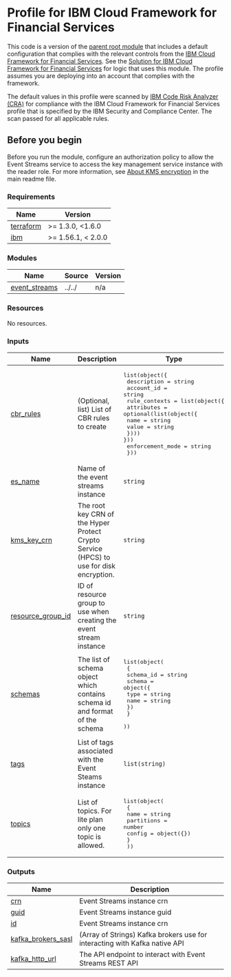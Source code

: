 # Profile for IBM Cloud Framework for Financial Services

This code is a version of the [parent root module](../../) that includes a default configuration that complies with the relevant controls from the [IBM Cloud Framework for Financial Services](https://cloud.ibm.com/docs/framework-financial-services?topic=framework-financial-services-about). See the [Solution for IBM Cloud Framework for Financial Services](/solutions/fscloud/) for logic that uses this module. The profile assumes you are deploying into an account that complies with the framework.

The default values in this profile were scanned by [IBM Code Risk Analyzer (CRA)](https://cloud.ibm.com/docs/code-risk-analyzer-cli-plugin?topic=code-risk-analyzer-cli-plugin-cra-cli-plugin#terraform-command) for compliance with the IBM Cloud Framework for Financial Services profile that is specified by the IBM Security and Compliance Center. The scan passed for all applicable rules.

## Before you begin

Before you run the module, configure an authorization policy to allow the Event Streams service to access the key management service instance with the reader role. For more information, see [About KMS encryption](../../README.md#about-kms-encryption) in the main readme file.

<!-- BEGINNING OF PRE-COMMIT-TERRAFORM DOCS HOOK -->
### Requirements

| Name | Version |
|------|---------|
| <a name="requirement_terraform"></a> [terraform](#requirement\_terraform) | >= 1.3.0, <1.6.0 |
| <a name="requirement_ibm"></a> [ibm](#requirement\_ibm) | >= 1.56.1, < 2.0.0 |

### Modules

| Name | Source | Version |
|------|--------|---------|
| <a name="module_event_streams"></a> [event\_streams](#module\_event\_streams) | ../../ | n/a |

### Resources

No resources.

### Inputs

| Name | Description | Type | Default | Required |
|------|-------------|------|---------|:--------:|
| <a name="input_cbr_rules"></a> [cbr\_rules](#input\_cbr\_rules) | (Optional, list) List of CBR rules to create | <pre>list(object({<br>    description = string<br>    account_id  = string<br>    rule_contexts = list(object({<br>      attributes = optional(list(object({<br>        name  = string<br>        value = string<br>    }))) }))<br>    enforcement_mode = string<br>  }))</pre> | `[]` | no |
| <a name="input_es_name"></a> [es\_name](#input\_es\_name) | Name of the event streams instance | `string` | n/a | yes |
| <a name="input_kms_key_crn"></a> [kms\_key\_crn](#input\_kms\_key\_crn) | The root key CRN of the Hyper Protect Crypto Service (HPCS) to use for disk encryption. | `string` | n/a | yes |
| <a name="input_resource_group_id"></a> [resource\_group\_id](#input\_resource\_group\_id) | ID of resource group to use when creating the event stream instance | `string` | n/a | yes |
| <a name="input_schemas"></a> [schemas](#input\_schemas) | The list of schema object which contains schema id and format of the schema | <pre>list(object(<br>    {<br>      schema_id = string<br>      schema = object({<br>        type = string<br>        name = string<br>      })<br>    }<br>  ))</pre> | `[]` | no |
| <a name="input_tags"></a> [tags](#input\_tags) | List of tags associated with the Event Steams instance | `list(string)` | `[]` | no |
| <a name="input_topics"></a> [topics](#input\_topics) | List of topics. For lite plan only one topic is allowed. | <pre>list(object(<br>    {<br>      name       = string<br>      partitions = number<br>      config     = object({})<br>    }<br>  ))</pre> | `[]` | no |

### Outputs

| Name | Description |
|------|-------------|
| <a name="output_crn"></a> [crn](#output\_crn) | Event Streams instance crn |
| <a name="output_guid"></a> [guid](#output\_guid) | Event Streams instance guid |
| <a name="output_id"></a> [id](#output\_id) | Event Streams instance crn |
| <a name="output_kafka_brokers_sasl"></a> [kafka\_brokers\_sasl](#output\_kafka\_brokers\_sasl) | (Array of Strings) Kafka brokers use for interacting with Kafka native API |
| <a name="output_kafka_http_url"></a> [kafka\_http\_url](#output\_kafka\_http\_url) | The API endpoint to interact with Event Streams REST API |
<!-- END OF PRE-COMMIT-TERRAFORM DOCS HOOK -->
